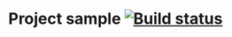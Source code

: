 # Project sample [![Build status](https://ci.appveyor.com/api/projects/status/wetcygs82cvf9fe7?svg=true)](https://ci.appveyor.com/project/ivashatunova/web)